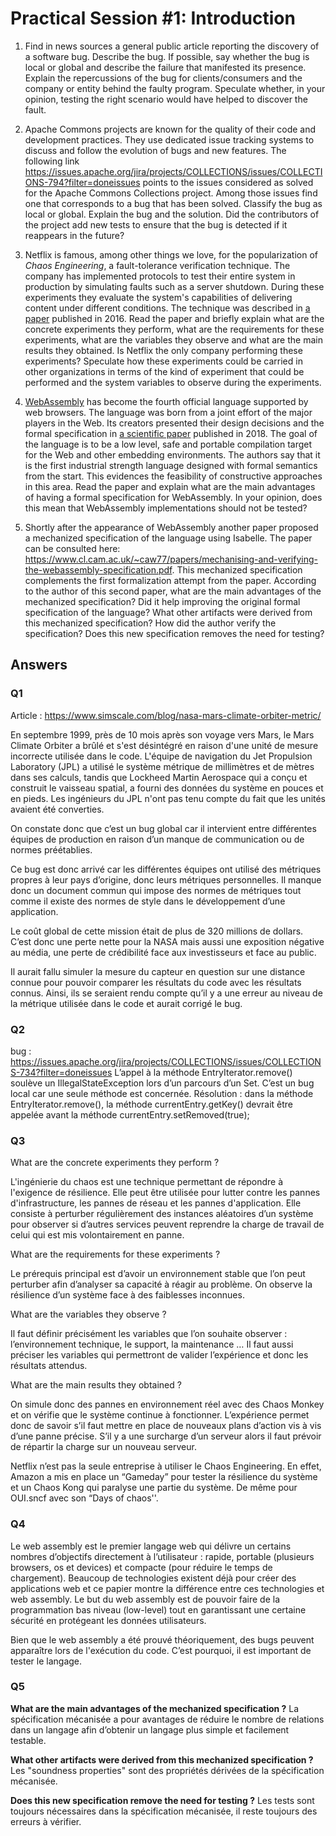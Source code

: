 # Practical Session #1: Introduction

1. Find in news sources a general public article reporting the discovery of a software bug. Describe the bug. If possible, say whether the bug is local or global and describe the failure that manifested its presence. Explain the repercussions of the bug for clients/consumers and the company or entity behind the faulty program. Speculate whether, in your opinion, testing the right scenario would have helped to discover the fault.

2. Apache Commons projects are known for the quality of their code and development practices. They use dedicated issue tracking systems to discuss and follow the evolution of bugs and new features. The following link https://issues.apache.org/jira/projects/COLLECTIONS/issues/COLLECTIONS-794?filter=doneissues points to the issues considered as solved for the Apache Commons Collections project. Among those issues find one that corresponds to a bug that has been solved. Classify the bug as local or global. Explain the bug and the solution. Did the contributors of the project add new tests to ensure that the bug is detected if it reappears in the future?

3. Netflix is famous, among other things we love, for the popularization of *Chaos Engineering*, a fault-tolerance verification technique. The company has implemented protocols to test their entire system in production by simulating faults such as a server shutdown. During these experiments they evaluate the system's capabilities of delivering content under different conditions. The technique was described in [a paper](https://arxiv.org/ftp/arxiv/papers/1702/1702.05843.pdf) published in 2016. Read the paper and briefly explain what are the concrete experiments they perform, what are the requirements for these experiments, what are the variables they observe and what are the main results they obtained. Is Netflix the only company performing these experiments? Speculate how these experiments could be carried in other organizations in terms of the kind of experiment that could be performed and the system variables to observe during the experiments.

4. [WebAssembly](https://webassembly.org/) has become the fourth official language supported by web browsers. The language was born from a joint effort of the major players in the Web. Its creators presented their design decisions and the formal specification in [a scientific paper](https://people.mpi-sws.org/~rossberg/papers/Haas,%20Rossberg,%20Schuff,%20Titzer,%20Gohman,%20Wagner,%20Zakai,%20Bastien,%20Holman%20-%20Bringing%20the%20Web%20up%20to%20Speed%20with%20WebAssembly.pdf) published in 2018. The goal of the language is to be a low level, safe and portable compilation target for the Web and other embedding environments. The authors say that it is the first industrial strength language designed with formal semantics from the start. This evidences the feasibility of constructive approaches in this area. Read the paper and explain what are the main advantages of having a formal specification for WebAssembly. In your opinion, does this mean that WebAssembly implementations should not be tested? 

5.  Shortly after the appearance of WebAssembly another paper proposed a mechanized specification of the language using Isabelle. The paper can be consulted here: https://www.cl.cam.ac.uk/~caw77/papers/mechanising-and-verifying-the-webassembly-specification.pdf. This mechanized specification complements the first formalization attempt from the paper. According to the author of this second paper, what are the main advantages of the mechanized specification? Did it help improving the original formal specification of the language? What other artifacts were derived from this mechanized specification? How did the author verify the specification? Does this new specification removes the need for testing?

## Answers

### Q1

Article : https://www.simscale.com/blog/nasa-mars-climate-orbiter-metric/

En septembre 1999, près de 10 mois après son voyage vers Mars, le Mars Climate Orbiter a brûlé et s'est désintégré en raison d'une unité de mesure incorrecte utilisée dans le code. L'équipe de navigation du Jet Propulsion Laboratory (JPL) a utilisé le système métrique de millimètres et de mètres dans ses calculs, tandis que Lockheed Martin Aerospace qui a conçu et construit le vaisseau spatial, a fourni des données du système en pouces et en pieds. Les ingénieurs du JPL n'ont pas tenu compte du fait que les unités avaient été converties. 

On constate donc que c’est un bug global car il intervient entre différentes équipes de production en raison d’un manque de communication ou de normes préétablies.

Ce bug est donc arrivé car les différentes équipes ont utilisé des métriques propres à leur pays d’origine, donc leurs métriques personnelles. Il manque donc un document commun qui impose des normes de métriques tout comme il existe des normes de style dans le développement d’une application. 

Le coût global de cette mission était de plus de 320 millions de dollars. C’est donc une perte nette pour la NASA mais aussi  une exposition négative au média, une perte de crédibilité face aux investisseurs et face au public.

Il aurait fallu simuler la mesure du capteur en question sur une distance connue pour pouvoir comparer les résultats du code avec les résultats connus. Ainsi, ils se seraient rendu compte qu’il y a une erreur au niveau de la métrique utilisée dans le code et aurait corrigé le bug.


### Q2

bug : https://issues.apache.org/jira/projects/COLLECTIONS/issues/COLLECTIONS-734?filter=doneissues
L’appel à la méthode EntryIterator.remove() soulève un IllegalStateException lors d’un parcours d’un Set. 
C’est un bug local car une seule méthode est concernée.
Résolution : dans la méthode EntryIterator.remove(), la méthode currentEntry.getKey() devrait être appelée avant la méthode currentEntry.setRemoved(true);


### Q3

What are the concrete experiments they perform ?

L'ingénierie du chaos est une technique permettant de répondre à l'exigence de résilience.
Elle peut être utilisée pour lutter contre les pannes d'infrastructure, les pannes de réseau et les pannes d'application. Elle consiste à perturber régulièrement des instances aléatoires d’un système pour observer si d’autres services peuvent reprendre la charge de travail de celui qui est mis volontairement en panne.

What are the requirements for these experiments ?

Le prérequis principal est d’avoir un environnement stable que l’on peut perturber afin d’analyser sa capacité à réagir au problème. On observe la résilience d’un système face à des faiblesses inconnues.

What are the variables they observe ? 

Il faut définir précisément les variables que l’on souhaite observer : l’environnement technique, le support, la maintenance … Il faut aussi préciser les variables qui permettront de valider l’expérience et donc les résultats attendus. 


What are the main results they obtained ?

On simule donc des pannes en environnement réel avec des Chaos Monkey et on vérifie que le système continue à fonctionner. L’expérience permet donc de savoir s’il faut mettre en place de nouveaux plans d’action vis à vis d’une panne précise. S’il y a une surcharge d’un serveur alors il faut prévoir de répartir la charge sur un nouveau serveur.


Netflix n’est pas la seule entreprise à utiliser le Chaos Engineering.
En effet, Amazon a mis en place un “Gameday” pour tester la résilience du système et un Chaos Kong qui paralyse une partie du système. De même pour OUI.sncf avec son “Days of chaos''.


### Q4

Le web assembly est le premier langage web qui délivre un certains nombres d’objectifs directement à l’utilisateur : rapide, portable (plusieurs browsers, os et devices) et compacte (pour réduire le temps de chargement). 
Beaucoup de technologies existent déjà pour créer des applications web et ce papier montre la différence entre ces technologies et web assembly. 
Le but du web assembly est de pouvoir faire de la programmation bas niveau (low-level) tout en garantissant une certaine sécurité en protégeant les données utilisateurs.

Bien que le web assembly a été prouvé théoriquement, des bugs peuvent apparaître lors de l'exécution du code. C’est pourquoi, il est important de tester le langage.


### Q5

**What are the main advantages of the mechanized specification ?**
La spécification mécanisée a pour avantages de réduire le nombre de relations dans un langage afin d’obtenir un langage plus simple et facilement testable.

**What other artifacts were derived from this mechanized specification ?**
Les "soundness properties" sont des propriétés dérivées de la spécification mécanisée.

**Does this new specification remove the need for testing ?**
Les tests sont toujours nécessaires dans la spécification mécanisée, il reste toujours des erreurs à vérifier.

